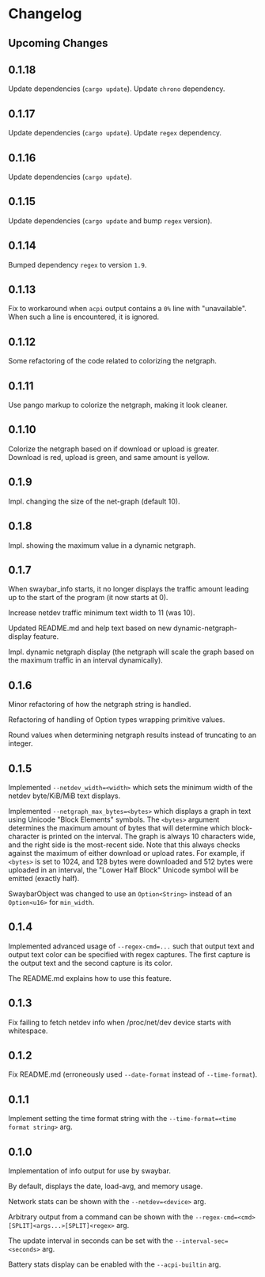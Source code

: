 # Changelog

## Upcoming Changes

## 0.1.18

Update dependencies (`cargo update`). Update `chrono` dependency.

## 0.1.17

Update dependencies (`cargo update`). Update `regex` dependency.

## 0.1.16

Update dependencies (`cargo update`).

## 0.1.15

Update dependencies (`cargo update` and bump `regex` version).

## 0.1.14

Bumped dependency `regex` to version `1.9`.

## 0.1.13

Fix to workaround when `acpi` output contains a `0%` line with "unavailable".
When such a line is encountered, it is ignored.

## 0.1.12

Some refactoring of the code related to colorizing the netgraph.

## 0.1.11

Use pango markup to colorize the netgraph, making it look cleaner.

## 0.1.10

Colorize the netgraph based on if download or upload is greater.  
Download is red, upload is green, and same amount is yellow.

## 0.1.9

Impl. changing the size of the net-graph (default 10).

## 0.1.8

Impl. showing the maximum value in a dynamic netgraph.

## 0.1.7

When swaybar\_info starts, it no longer displays the traffic amount leading up
to the start of the program (it now starts at 0).

Increase netdev traffic minimum text width to 11 (was 10).

Updated README.md and help text based on new dynamic-netgraph-display feature.

Impl. dynamic netgraph display (the netgraph will scale the graph based on the
maximum traffic in an interval dynamically).

## 0.1.6

Minor refactoring of how the netgraph string is handled.

Refactoring of handling of Option types wrapping primitive values.

Round values when determining netgraph results instead of truncating to an
integer.

## 0.1.5

Implemented `--netdev_width=<width>` which sets the minimum width of the netdev
byte/KiB/MiB text displays.

Implemented `--netgraph_max_bytes=<bytes>` which displays a graph in text using
Unicode "Block Elements" symbols. The `<bytes>` argument determines the maximum
amount of bytes that will determine which block-character is printed on the
interval. The graph is always 10 characters wide, and the right side is the
most-recent side. Note that this always checks against the maximum of either
download or upload rates. For example, if `<bytes>` is set to 1024, and 128
bytes were downloaded and 512 bytes were uploaded in an interval, the "Lower
Half Block" Unicode symbol will be emitted (exactly half).

SwaybarObject was changed to use an `Option<String>` instead of an `Option<u16>`
for `min_width`.

## 0.1.4

Implemented advanced usage of `--regex-cmd=...` such that output text and output
text color can be specified with regex captures. The first capture is the output
text and the second capture is its color.

The README.md explains how to use this feature.

## 0.1.3

Fix failing to fetch netdev info when /proc/net/dev device starts with whitespace.

## 0.1.2

Fix README.md (erroneously used `--date-format` instead of `--time-format`).

## 0.1.1

Implement setting the time format string with the `--time-format=<time format string>` arg.

## 0.1.0

Implementation of info output for use by swaybar.

By default, displays the date, load-avg, and memory usage.

Network stats can be shown with the `--netdev=<device>` arg.

Arbitrary output from a command can be shown with the `--regex-cmd=<cmd>[SPLIT]<args...>[SPLIT]<regex>` arg.

The update interval in seconds can be set with the `--interval-sec=<seconds>` arg.

Battery stats display can be enabled with the `--acpi-builtin` arg.
